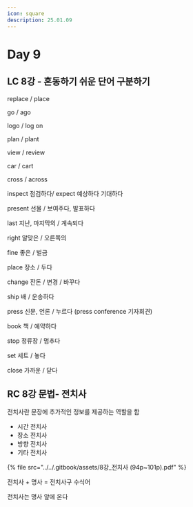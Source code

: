 ```yaml
---
icon: square
description: 25.01.09
---
```


# Day 9

## LC 8강 - 혼동하기 쉬운 단어 구분하기

replace / place

go / ago

logo / log on

plan / plant

view / review

car / cart

cross / across

inspect 점검하다/ expect 예상하다 기대하다

present 선물 / 보여주다, 발표하다

last 지난, 마지막의 / 계속되다

right 알맞은 / 오른쪽의

fine 좋은 / 벌금

place 장소 / 두다

change 잔돈 / 변경 / 바꾸다

ship 배 / 운송하다

press 신문, 언론 / 누르다 (press conference 기자회견)

book 책 / 예약하다

stop 정류장 / 멈추다

set 세트 / 놓다

close 가까운 / 닫다

## RC 8강 문법- 전치사

전치사란 문장에 추가적인 정보를 제공하는 역할을 함

* 시간 전치사
* 장소 전치사
* 방향 전치사
* 기타 전치사

{% file src="../../.gitbook/assets/8강_전치사 (94p~101p).pdf" %}

전치사 + 명사 = 전치사구 수식어

전치사는 명사 앞에 온다
